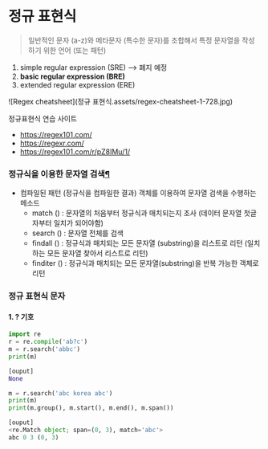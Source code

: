 # 정규 표현식

> 일반적인 문자 (a-z)와 메타문자 (특수한 문자)를 조합해서 특정 문자열을 작성하기 위한 언어 (또는 패턴)

1. simple regular expression (SRE) --> 폐지 예정 
2. **basic regular expression (BRE)**
3. extended regular expression (ERE)

![Regex cheatsheet](정규 표현식.assets/regex-cheatsheet-1-728.jpg)



정규표현식 연습 사이트

* https://regex101.com/
* https://regexr.com/
* https://regex101.com/r/pZ8IMu/1/

### 정규식을 이용한 문자열 검색[¶](http://localhost:8888/notebooks/Documents/멀티캠퍼스_데이터사이언스/파이썬실습/20210620_01_정규표현식(RegularExpression).ipynb#정규식을-이용한-문자열-검색)

- 컴파일된 패턴 (정규식을 컴파일한 결과) 객체를 이용하여 문자열 검색을 수행하는 메소드
  - match () : 문자열의 처음부터 정규식과 매치되는지 조사 (데이터 문자열 첫글자부터 일치가 되어야함)
  - search () : 문자열 전체를 검색
  - findall () : 정규식과 매치되는 모든 문자열 (substring)을 리스트로 리턴 (일치하는 모든 문자열 찾아서 리스트로 리턴)
  - finditer () : 정규식과 매치되는 모든 문자열(substring)을 반복 가능한 객체로 리턴



### 정규 표현식 문자

#### 1. ? 기호

```python
import re
r = re.compile('ab?c')
m = r.search('abbc')
print(m)

[ouput]
None

m = r.search('abc korea abc')
print(m)
print(m.group(), m.start(), m.end(), m.span())

[ouput]
<re.Match object; span=(0, 3), match='abc'>
abc 0 3 (0, 3)
```


